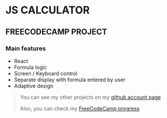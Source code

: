 # JS CALCULATOR

## FREECODECAMP PROJECT

### Main features

- React
- Formula logic
- Screen / Keyboard control
- Separate display with formula entered by user
- Adaptive design

> You can see my other projects on my [github account page](https://github.com/bukulele)
>
> Also, you can check my [FreeCodeCamp progress](https://www.freecodecamp.org/bukulele)
